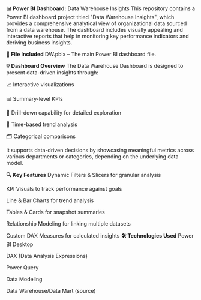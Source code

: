**📊 Power BI Dashboard:**
Data Warehouse Insights
This repository contains a Power BI dashboard project titled "Data Warehouse Insights", which provides a comprehensive analytical view of organizational data sourced from a data warehouse. The dashboard includes visually appealing and interactive reports that help in monitoring key performance indicators and deriving business insights.

**🧾 File Included**
DW.pbix – The main Power BI dashboard file.

**💡 Dashboard Overview**
The Data Warehouse Dashboard is designed to present data-driven insights through:

📈 Interactive visualizations

📊 Summary-level KPIs

🧩 Drill-down capability for detailed exploration

📆 Time-based trend analysis

🗂️ Categorical comparisons

It supports data-driven decisions by showcasing meaningful metrics across various departments or categories, depending on the underlying data model.

**🔍 Key Features**
Dynamic Filters & Slicers for granular analysis

KPI Visuals to track performance against goals

Line & Bar Charts for trend analysis

Tables & Cards for snapshot summaries

Relationship Modeling for linking multiple datasets

Custom DAX Measures for calculated insights
**🛠️ Technologies Used**
Power BI Desktop

DAX (Data Analysis Expressions)

Power Query

Data Modeling

Data Warehouse/Data Mart (source)


